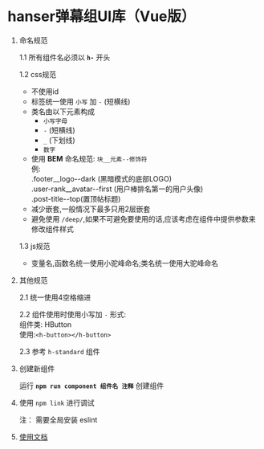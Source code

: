 # hanser弹幕组UI库（Vue版）

1. 命名规范

    1.1 所有组件名必须以 **`h-`** 开头

    1.2 css规范

    - 不使用id
    - 标签统一使用 `小写` 加 `-` (短横线)
    - 类名由以下元素构成
       - `小写字母`
       - `-` (短横线)
       - `_` (下划线)
       - `数字`
    - 使用 **BEM** 命名规范: `块__元素--修饰符`<br>例:<br>.footer__logo--dark (黑暗模式的底部LOGO)<br>.user-rank__avatar--first (用户棒排名第一的用户头像)<br>.post-title--top(置顶帖标题)
    - 减少嵌套,一般情况下最多只用2层嵌套
    - 避免使用 `/deep/`,如果不可避免要使用的话,应该考虑在组件中提供参数来修改组件样式

    1.3 js规范

    - 变量名,函数名统一使用小驼峰命名;类名统一使用大驼峰命名

2. 其他规范

    2.1 统一使用4空格缩进

    2.2 组件使用时使用小写加 `-` 形式:<br>组件类: HButton<br>使用:`<h-button></h-button>`

    2.3 参考 `h-standard` 组件

3. 创建新组件

    运行 **`npm run component 组件名 注释`** 创建组件

4. 使用 `npm link` 进行调试

    注： 需要全局安装 eslint

5. [使用文档](doc.md)
